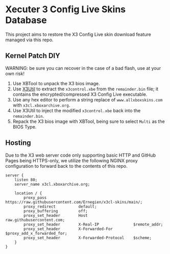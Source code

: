 # Xecuter 3 Config Live Skins Database

This project aims to restore the X3 Config Live skin download feature managed via this repo.

## Kernel Patch DIY

WARNING: be sure you can recover in the case of a bad flash, use at your own risk!

1. Use XBTool to unpack the X3 bios image.
2. Use [X3Util](https://github.com/Ernegien/X3Util) to extract the `x3control.xbe` from the `remainder.bin` file; it contains the encrypted/compressed X3 Config Live executable.
3. Use any hex editor to perform a string replace of `www.allxboxskins.com` with `x3cl.xboxarchive.org`.
4. Use X3Util to inject the modified `x3control.xbe` back into the `remainder.bin`.
5. Repack the X3 bios image with XBTool, being sure to select `Multi` as the BIOS Type.

## Hosting

Due to the X3 web server code only supporting basic HTTP and GitHub Pages being HTTPS-only, we utilize the following NGINX proxy configuration to forward back to the contents of this repo.

```
server {
	listen 80;
	server_name x3cl.xboxarchive.org;

	location / {
		proxy_pass              https://raw.githubusercontent.com/Ernegien/x3cl-skins/main/;
		proxy_redirect          default;
		proxy_buffering         off;
		proxy_set_header        Host                    raw.githubusercontent.com;
		proxy_set_header        X-Real-IP               $remote_addr;
		proxy_set_header        X-Forwarded-For         $proxy_add_x_forwarded_for;
		proxy_set_header        X-Forwarded-Protocol    $scheme;
	}
}
```
